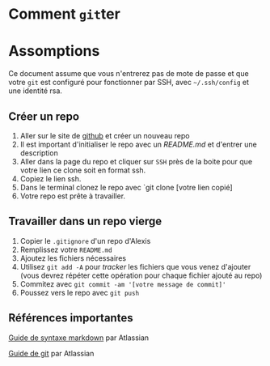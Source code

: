 # Comment `git`ter

# Assomptions

Ce document assume que vous n'entrerez pas de mote de passe et que votre `git` est configuré pour fonctionner par SSH, avec `~/.ssh/config` et une identité rsa.

## Créer un repo

1. Aller sur le site de [github](https://github.com/) et créer un nouveau repo
2. Il est important d'initialiser le repo avec un _README.md_ et d'entrer une description
3. Aller dans la page du repo et cliquer sur `SSH` près de la boite pour que votre lien ce clone soit en format ssh.
4. Copiez le lien ssh.
5. Dans le terminal clonez le repo avec `git clone [votre lien copié]
6. Votre repo est prête à travailler.

## Travailler dans un repo vierge

1. Copier le `.gitignore` d'un repo d'Alexis
2. Remplissez votre `README.md`
3. Ajoutez les fichiers nécessaires
4. Utilisez `git add -A` pour _tracker_ les fichiers que vous venez d'ajouter (vous devrez répéter cette opération pour chaque fichier ajouté au repo)
5. Commitez avec `git commit -am '[votre message de commit]'`
6. Poussez vers le repo avec `git push`

## Références importantes

[Guide de syntaxe markdown](https://confluence.atlassian.com/display/STASH/Markdown+syntax+guide) par Atlassian

[Guide de git](https://www.atlassian.com/git/tutorials/) par Atlassian